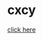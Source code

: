 # cxcy
[click here](http://htmlpreview.github.com/https://github.com/Iris-Song/cxcy/blob/main/index.html)
